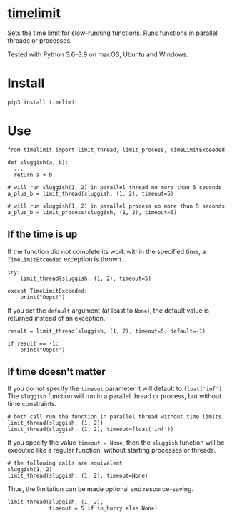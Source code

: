 # [timelimit](https://github.com/rtmigo/timelimit_py#readme)

Sets the time limit for slow-running functions. Runs functions in parallel
threads or processes.

Tested with Python 3.6-3.9 on macOS, Ubuntu and Windows.

# Install

``` bash
pip3 install timelimit
```

# Use

``` python3
from timelimit import limit_thread, limit_process, TimeLimitExceeded

def sluggish(a, b):
  ...
  return a + b

# will run sluggish(1, 2) in parallel thread no more than 5 seconds
a_plus_b = limit_thread(sluggish, (1, 2), timeout=5)

# will run sluggish(1, 2) in parallel process no more than 5 seconds
a_plus_b = limit_process(sluggish, (1, 2), timeout=5)
```

## If the time is up

If the function did not complete its work within the specified time, a
`TimeLimitExceeded` exception is thrown.

``` python3
try:
    limit_thread(sluggish, (1, 2), timeout=5)
    
except TimeLimitExceeded:
    print("Oops!")  
```

If you set the `default` argument (at least to `None`), the default value is
returned instead of an exception.

``` python3
result = limit_thread(sluggish, (1, 2), timeout=5, default=-1)

if result == -1:
    print("Oops!")
```

## If time doesn't matter

If you do not specify the `timeout` parameter it will default to `float('inf')`.
The `sluggish` function will run in a parallel thread or process, but without
time constraints.

``` python3
# both call run the function in parallel thread without time limits
limit_thread(sluggish, (1, 2))  
limit_thread(sluggish, (1, 2), timeout=float('inf')) 
```

If you specify the value `timeout = None`, then the `sluggish` function will be
executed like a regular function, without starting processes or threads.

``` python3
# the following calls are equivalent
sluggish(1, 2)
limit_thread(sluggish, (1, 2), timeout=None)
```

Thus, the limitation can be made optional and resource-saving.

``` python3
limit_thread(sluggish, (1, 2), 
             timeout = 5 if in_hurry else None)
```